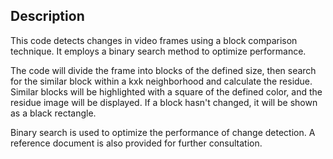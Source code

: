 ## Description

This code detects changes in video frames using a block comparison technique. It employs a binary search method to optimize performance.

The code will divide the frame into blocks of the defined size, then search for the similar block within a kxk neighborhood and calculate the residue. Similar blocks will be highlighted with a square of the defined color, and the residue image will be displayed. If a block hasn't changed, it will be shown as a black rectangle.

Binary search is used to optimize the performance of change detection. A reference document is also provided for further consultation.
